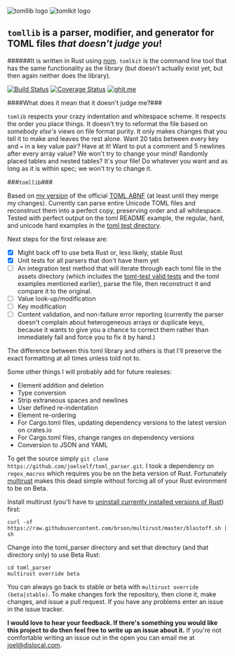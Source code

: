 ![tomllib logo](https://dislocal.com/wp-content/uploads/2016/01/tomllib_logo1.svg)   ![tomlkit logo](https://dislocal.com/wp-content/uploads/2016/01/tomlkit_logo1.svg?number=1)

## `tomllib` is a parser, modifier, and generator for TOML files ***that doesn't judge you***! 

######It is written in Rust using [nom](https://github.com/Geal/nom). `tomlkit` is the command line tool that has the same functionality as the library  (but doesn't actually exist yet, but then again neither does the library).

[![Build Status](https://travis-ci.org/joelself/toml_parser.svg?branch=master)](https://travis-ci.org/joelself/toml_parser) [![Coverage Status](https://coveralls.io/repos/joelself/toml_parser/badge.svg?branch=master&service=github)](https://coveralls.io/github/joelself/toml_parser?branch=master) [![ghit.me](https://ghit.me/badge.svg?repo=joelself/toml_parser)](https://ghit.me/repo/joelself/toml_parser)

####What does it mean that it doesn't judge me?###

`tomlib` respects your crazy indentation and whitespace scheme. It respects the order you place things. It doesn't try to reformat the file based on *somebody else's* views on file format purity. It only makes changes that you tell it to make and leaves the rest alone. Want 20 tabs between every key and `=` in a key value pair? Have at it! Want to put a comment and 5 newlines after every array value? We won't try to change your mind! Randomly placed tables and nested tables? It's your file! Do whatever you want and as long as it is within spec; we won't try to change it.

###`tomllib`###

Based on [my version](https://github.com/joelself/toml/blob/abnf/toml.abnf) of the official [TOML ABNF](https://github.com/toml-lang/toml/blob/abnf/toml.abnf#L54) (at least until they merge my changes). Currently can parse entire Unicode TOML files and reconstruct them into a perfect copy, preserving order and all whitespace. Tested with perfect output on the toml README example, the regular, hard, and unicode hard examples in the [toml test directory](https://github.com/toml-lang/toml/tree/master/tests).

Next steps for the first release are:
- [x] Might back off to use beta Rust or, less likely, stable Rust
- [x] Unit tests for all parsers that don't have them yet
- [ ] An integration test method that will iterate through each toml file in the assets directory (which includes the [toml-test valid tests](https://github.com/BurntSushi/toml-test/tree/master/tests/valid) and the toml examples mentioned earlier), parse the file, then reconstruct it and compare it to the original.
- [ ] Value look-up/modification
- [ ] Key modification
- [ ] Content validation, and non-failure error reporting (currently the parser doesn't complain about heterogeneous arrays or duplicate keys, because it wants to give you a chance to correct them rather than immediately fail and force you to fix it by hand.)

The difference between this toml library and others is that I'll preserve the exact formatting at all times unless told not to.

Some other things I will probably add for future realeses:
* Element addition and deletion
* Type conversion
* Strip extraneous spaces and newlines
* User defined re-indentation
* Element re-ordering
* For Cargo.toml files, updating dependency versions to the latest version on crates.io
* For Cargo.toml files, change ranges on dependency versions
* Conversion to JSON and YAML

To get the source simply ```git clone https://github.com/joelself/toml_parser.git```.
I took a dependency on `regex_macros` which requires you be on the beta version of Rust. Fortunately [multirust](https://github.com/brson/multirust) makes this dead simple without forcing all of your Rust evironment to be on Beta.

Install multirust (you'll have to [uninstall currently installed versions of Rust](https://doc.rust-lang.org/book/installing-rust.html#uninstalling)) first:

```shell
curl -sf https://raw.githubusercontent.com/brson/multirust/master/blastoff.sh | sh
```
Change into the toml_parser directory and set that directory (and that directory only) to use Beta Rust:

```shell
cd toml_parser
multirust override beta
```

You can always go back to stable or beta with ```multirust override (beta|stable)```.
To make changes fork the repository, then clone it, make changes, and issue a pull request. If you have any problems enter an issue in the issue tracker.

**I would love to hear your feedback. If there's something you would like this project to do then feel free to write up an issue about it.** If you're not comfortable writing an issue out in the open you can email me at <joel@dislocal.com>.

